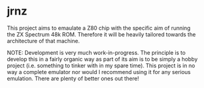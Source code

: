 # jrnz

This project aims to emaulate a Z80 chip with the specific aim of running the ZX Spectrum 48k ROM. Therefore it will be heavily tailored towards the architecture of that machine.

NOTE: Development is very much work-in-progress. The principle is to develop this in a fairly organic way as part of its aim is to be simply a hobby project (i.e. something to tinker with in my spare time). This project is in no way a complete emulator nor would I recommend using it for any serious emulation. There are plenty of better ones out there!



